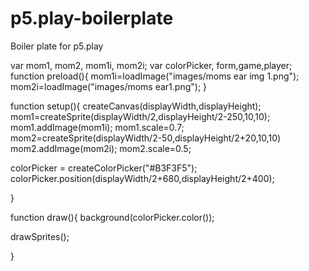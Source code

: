 # p5.play-boilerplate
Boiler plate for p5.play

var mom1, mom2, mom1i, mom2i;
var   colorPicker, form,game,player;
function preload(){
mom1i=loadImage("images/moms ear img 1.png");
mom2i=loadImage("images/moms ear1.png");
}

function setup(){
createCanvas(displayWidth,displayHeight);
mom1=createSprite(displayWidth/2,displayHeight/2-250,10,10);
mom1.addImage(mom1i);
mom1.scale=0.7;
mom2=createSprite(displayWidth/2-50,displayHeight/2+20,10,10)
mom2.addImage(mom2i);
mom2.scale=0.5;

colorPicker = createColorPicker("#B3F3F5");
colorPicker.position(displayWidth/2+680,displayHeight/2+400);


}

function draw(){
background(colorPicker.color());


  drawSprites();
  
}
